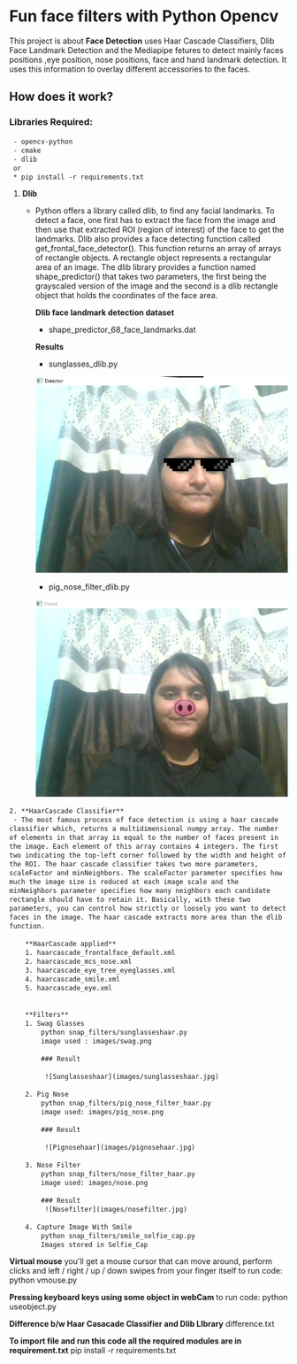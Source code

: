 # Fun face filters with Python Opencv

This project is about **Face Detection** uses Haar Cascade Classifiers, Dlib Face Landmark Detection and the Mediapipe fetures to detect mainly faces positions ,eye position, nose positions, face and hand landmark detection. It uses this information to overlay different accessories to the faces.

## How does it work?

 ### Libraries Required:
     - opencv-python
     - cmake
     - dlib
     or 
     * pip install -r requirements.txt


  1. **Dlib**
     - Python offers a library called dlib, to find any facial landmarks. To detect a face, one first has to extract the face from the image and then use that extracted ROI (region of interest) of the face to get the landmarks. Dlib also provides a face detecting function called get_frontal_face_detector(). This function returns an array of arrays of rectangle objects. A rectangle object represents a rectangular area of an image. The dlib library provides a function named shape_predictor() that takes two parameters, the first being the grayscaled version of the image and the second is a dlib rectangle object that holds the coordinates of the face area. 

        **Dlib face landmark detection dataset**
        - shape_predictor_68_face_landmarks.dat

        **Results**
        - sunglasses_dlib.py

        ![Myimg](images/myimg.jpg)
        

        - pig_nose_filter_dlib.py
        
        ![Myimg_dlib](images/myimg_dlib.jpg)

    
    2. **HaarCascade Classifier**
     - The most famous process of face detection is using a haar cascade classifier which, returns a multidimensional numpy array. The number of elements in that array is equal to the number of faces present in the image. Each element of this array contains 4 integers. The first two indicating the top-left corner followed by the width and height of the ROI. The haar cascade classifier takes two more parameters, scaleFactor and minNeighbors. The scaleFactor parameter specifies how much the image size is reduced at each image scale and the minNeighbors parameter specifies how many neighbors each candidate rectangle should have to retain it. Basically, with these two parameters, you can control how strictly or loosely you want to detect faces in the image. The haar cascade extracts more area than the dlib function.
       
        **HaarCascade applied**
        1. haarcascade_frontalface_default.xml
        2. haarcascade_mcs_nose.xml
        3. haarcascade_eye_tree_eyeglasses.xml
        4. haarcascade_smile.xml
        5. haarcascade_eye.xml


        **Filters**
        1. Swag Glasses
            python snap_filters/sunglasseshaar.py
            image used : images/swag.png

            ### Result

             ![Sunglasseshaar](images/sunglasseshaar.jpg)
        
        2. Pig Nose
            python snap_filters/pig_nose_filter_haar.py
            image used: images/pig_nose.png

            ### Result

             ![Pignosehaar](images/pignosehaar.jpg)
            
        3. Nose Filter
            python snap_filters/nose_filter_haar.py
            image used: images/nose.png

            ### Result
             ![Nosefilter](images/nosefilter.jpg)
             
        4. Capture Image With Smile
            python snap_filters/smile_selfie_cap.py
            Images stored in Selfie_Cap


**Virtual mouse**
 you'll get a mouse cursor that can move around, perform clicks and left / right / up / down swipes from your finger itself
 to run code:
 python vmouse.py

**Pressing keyboard keys using some object in webCam**
to run code: 
python useobject.py

**Difference b/w Haar Casacade Classifier and Dlib LIbrary**
   difference.txt

**To import file and run this code all the required modules are in requirement.txt**
    pip install -r requirements.txt
    


